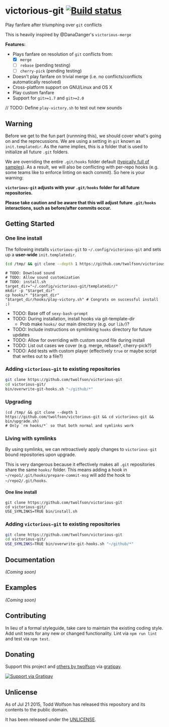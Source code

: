 # victorious-git [![Build status](https://travis-ci.org/twolfson/victorious-git.png?branch=master)](https://travis-ci.org/twolfson/victorious-git)

Play fanfare after triumphing over `git` conflicts

This is heavily inspired by @DanaDanger's `victorious-merge`

**Features:**

- Plays fanfare on resolution of `git` conflicts from:
    - [x] `merge`
    - [ ] `rebase` (pending testing)
    - [ ] `cherry-pick` (pending testing)
- Doesn't play fanfare on trivial merge (i.e. no conflicts/conflicts automatically resolved)
- Cross-platform support on GNU/Linux and OS X
- Play custom fanfare
- Support for `git>=1.7` and `git>=2.0`

// TODO: Define `play-victory.sh` to test out new sounds

## Warning
Before we get to the fun part (runnning this), we should cover what's going on and the reprecussions. We are using a setting in `git` known as `init.templatedir`. As the name implies, this is a folder that is used to initialize all future `.git` folders.

We are overriding the entire `.git/hooks` folder default ([typically full of samples][git-hooks-default]). As a result, we will also be conflicting with per-repo hooks (e.g. some teams like to enforce linting on each commit). So here is your warning:

[git-hooks-default]: https://github.com/git/git/tree/v2.4.6/templates

**`victorious-git` adjusts with your `.git/hooks` folder for all future repositories.**

**Please take caution and be aware that this will adjust future `.git/hooks` interactions, such as before/after commits occur.**

## Getting Started
### One line install
The following installs `victorious-git` to `~/.config/victorious-git` and sets up a **user-wide** `init.templatedir`.

```bash
(cd /tmp/ && git clone --depth 1 https://github.com/twolfson/victorious-git && cd victorious-git/ && bin/install.sh)
```

```
# TODO: Download sound
# TODO: Allow sound customization
# TODO: install.sh
target_dir="~/.config/victorious-git/templatedir/"
mkdir -p "$target_dir"
cp hooks/* "$target_dir"
"$target_dir/hooks/play-victory.sh" # Congrats on successful install ;)
```

- TODO: Base off of `sexy-bash-prompt`
- TODO: During installation, install hooks via git-template-dir
    - Prob make `hooks/` our main directory (e.g. our `lib/`)?
- TODO: Include instructions on symlinking `hooks` directory for future updates
- TODO: Allow for overriding with custom sound file during install
- TODO: List out cases we cover (e.g. merge, rebase?, cherry-pick?)
- TODO: Add tests with custom player (effectively `true` or maybe script that writes out to a file?)

### Adding `victorious-git` to existing repositories
```bash
git clone https://github.com/twolfson/victorious-git
cd victorious-git/
bin/overwrite-git-hooks.sh "~/github/*"
```

### Upgrading
```
(cd /tmp/ && git clone --depth 1 https://github.com/twolfson/victorious-git && cd victorious-git && bin/upgrade.sh)
# Only `rm hooks/*` so that both normal and symlinks work
```

### Living with symlinks
By using symlinks, we can retroactively apply changes to `victorious-git` bound repositories upon upgrade.

This is very dangerous because it effectively makes all `.git` repositories share the same `hooks/` folder. This means adding a hook in `~/repo1/.git/hooks/prepare-commit-msg` will add the hook to `~/repo2/.git/hooks`.

#### One line install
```
git clone https://github.com/twolfson/victorious-git
cd victorious-git/
USE_SYMLINKS=TRUE bin/install.sh
```

### Adding `victorious-git` to existing repositories
```bash
git clone https://github.com/twolfson/victorious-git
cd victorious-git/
USE_SYMLINKS=TRUE bin/overwrite-git-hooks.sh "~/github/*"
```

## Documentation
_(Coming soon)_

## Examples
_(Coming soon)_

## Contributing
In lieu of a formal styleguide, take care to maintain the existing coding style. Add unit tests for any new or changed functionality. Lint via `npm run lint` and test via `npm test`.

## Donating
Support this project and [others by twolfson][gratipay] via [gratipay][].

[![Support via Gratipay][gratipay-badge]][gratipay]

[gratipay-badge]: https://cdn.rawgit.com/gratipay/gratipay-badge/2.x.x/dist/gratipay.png
[gratipay]: https://www.gratipay.com/twolfson/

## Unlicense
As of Jul 21 2015, Todd Wolfson has released this repository and its contents to the public domain.

It has been released under the [UNLICENSE][].

[UNLICENSE]: UNLICENSE
